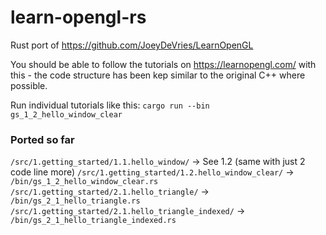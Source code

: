 # learn-opengl-rs
Rust port of https://github.com/JoeyDeVries/LearnOpenGL

You should be able to follow the tutorials on https://learnopengl.com/ with this - the code structure has been kep similar to the original C++ where possible.

Run individual tutorials like this:
`cargo run --bin gs_1_2_hello_window_clear`

### Ported so far
`/src/1.getting_started/1.1.hello_window/` -> See 1.2 (same with just 2 code line more)
`/src/1.getting_started/1.2.hello_window_clear/` -> `/bin/gs_1_2_hello_window_clear.rs`
`/src/1.getting_started/2.1.hello_triangle/` -> `/bin/gs_2_1_hello_triangle.rs`
`/src/1.getting_started/2.1.hello_triangle_indexed/` -> `/bin/gs_2_1_hello_triangle_indexed.rs`
